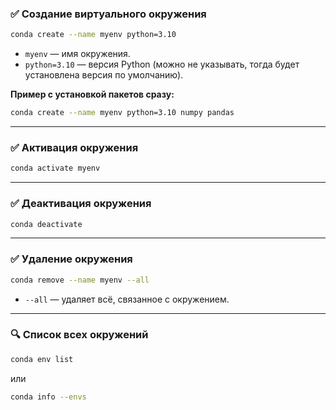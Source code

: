 
### ✅ **Создание виртуального окружения**

```bash
conda create --name myenv python=3.10
```

- `myenv` — имя окружения.
- `python=3.10` — версия Python (можно не указывать, тогда будет установлена версия по умолчанию).

**Пример с установкой пакетов сразу:**

```bash
conda create --name myenv python=3.10 numpy pandas
```

---

### ✅ **Активация окружения**

```bash
conda activate myenv
```

---

### ✅ **Деактивация окружения**

```bash
conda deactivate
```

---

### ✅ **Удаление окружения**

```bash
conda remove --name myenv --all
```

- `--all` — удаляет всё, связанное с окружением.

---

### 🔍 **Список всех окружений**

```bash
conda env list
```

или

```bash
conda info --envs
```

